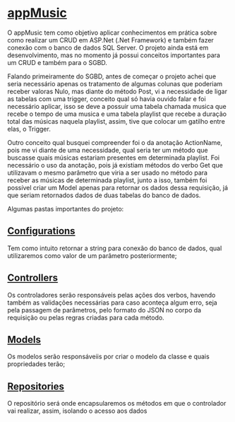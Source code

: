 # [appMusic](https://github.com/jotabtw/appMusic/tree/main)

O appMusic tem como objetivo aplicar conhecimentos em prática sobre como realizar um CRUD em ASP.Net (.Net Framework) e também fazer conexão com o banco de dados SQL Server. O projeto ainda está em desenvolvimento, mas no momento já possui conceitos importantes para um CRUD e também para o SGBD.

Falando primeiramente do SGBD, antes de começar o projeto achei que seria necessário apenas os tratamento de algumas colunas que poderiam receber valoras Nulo, mas diante do método Post, vi a necessidade de ligar as tabelas com uma trigger, conceito qual só havia ouvido falar e foi necessário aplicar, isso se deve a possuir uma tabela chamada musica que recebe o tempo de uma musica e uma tabela playlist que recebe a duração total das músicas naquela playlist, assim, tive que colocar um gatilho entre elas, o Trigger. 

Outro conceito qual busquei compreender foi o da anotação ActionName, pois me vi diante de uma necessidade, qual seria ter um método que buscasse quais músicas estariam presentes em determinada playlist. Foi necessário o uso da anotação, pois já existiam métodos do verbo Get que utilizavam o mesmo parâmetro que viria a ser usado no método para receber as músicas de determinada playlist, junto a isso, também foi possível criar um Model apenas para retornar os dados dessa requisição, já que seriam retornados dados de duas tabelas do banco de dados.

Algumas pastas importantes do projeto:

## [Configurations](https://github.com/jotabtw/appMusic/tree/main/playlist-api/Configurations)
Tem como intuito retornar a string para conexão do banco de dados, qual utilizaremos como valor de um parâmetro posteriormente;

## [Controllers](https://github.com/jotabtw/appMusic/tree/main/playlist-api/Controllers)
Os controladores serão responsáveis pelas ações dos verbos, havendo também as validações necessárias para caso aconteça algum erro, seja pela passagem de parâmetros, pelo formato do JSON no corpo da requisição ou pelas regras criadas para cada método.

## [Models](https://github.com/jotabtw/appMusic/tree/main/playlist-api/Models) 
Os modelos serão responsáveiis por criar o modelo da classe e quais propriedades terão;

## [Repositories](https://github.com/jotabtw/appMusic/tree/main/playlist-api/Repositories)
O repositório será onde encapsularemos os métodos em que o controlador vai realizar, assim, isolando o acesso aos dados 
